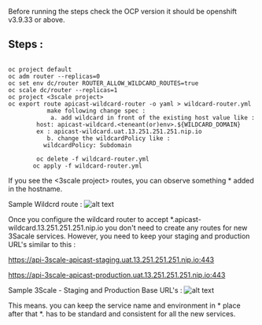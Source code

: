 Before running the steps check the OCP version it should be openshift v3.9.33 or above. 



 ## Steps : 
 
```

oc project default
oc adm router --replicas=0 
oc set env dc/router ROUTER_ALLOW_WILDCARD_ROUTES=true
oc scale dc/router --replicas=1
oc project <3scale project> 
oc export route apicast-wildcard-router -o yaml > wildcard-router.yml
           make following change spec : 
            a. add wildcard in front of the existing host value like : 
	    host: apicast-wildcard.<teneant(or)env>.${WILDCARD_DOMAIN}
	    ex : apicast-wildcard.uat.13.251.251.251.nip.io
           b. change the wildcardPolicy like :
	      wildcardPolicy: Subdomain

        oc delete -f wildcard-router.yml
       oc apply -f wildcard-router.yml
````	
If you see the <3scale project>  routes, you can observe something * added in the hostname. 

Sample Wildcrd route :
![alt text](https://github.com/mohansidda/RefRepos/blob/master/3scale/wildcard-route.png "Wildcardroute ")


Once you configure the wildcard router to accept *.apicast-wildcard.13.251.251.251.nip.io
you don't need to create any routes for new 3Sacale services. However, you need to keep your staging and production URL's similar to this : 

https://api-3scale-apicast-staging.uat.13.251.251.251.nip.io:443

https://api-3scale-apicast-production.uat.13.251.251.251.nip.io:443

Sample 3Scale - Staging and Production Base URL's : 
![alt text](https://github.com/mohansidda/RefRepos/blob/master/3scale/Sample-URL.png "Sample URL's ")


This means. you can keep the service name and environment in * place after that *.<wildcard domain > has to be standard and consistent for all the new services. 


